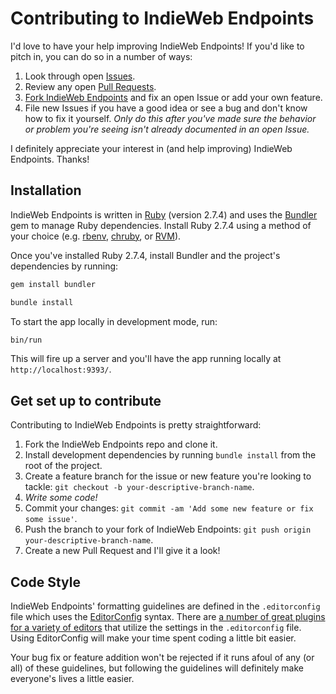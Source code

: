 # Contributing to IndieWeb Endpoints

I'd love to have your help improving IndieWeb Endpoints! If you'd like to pitch in, you can do so in a number of ways:

1. Look through open [Issues](https://github.com/jgarber623/indieweb-endpoints.cc/issues).
1. Review any open [Pull Requests](https://github.com/jgarber623/indieweb-endpoints.cc/pulls).
1. [Fork IndieWeb Endpoints](#get-set-up-to-contribute) and fix an open Issue or add your own feature.
1. File new Issues if you have a good idea or see a bug and don't know how to fix it yourself. _Only do this after you've made sure the behavior or problem you're seeing isn't already documented in an open Issue._

I definitely appreciate your interest in (and help improving) IndieWeb Endpoints. Thanks!

## Installation

IndieWeb Endpoints is written in [Ruby](https://www.ruby-lang.org) (version 2.7.4) and uses the [Bundler](https://bundler.io) gem to manage Ruby dependencies. Install Ruby 2.7.4 using a method of your choice (e.g. [rbenv](https://github.com/rbenv/rbenv), [chruby](https://github.com/postmodern/chruby), or [RVM](https://rvm.io)).

Once you've installed Ruby 2.7.4, install Bundler and the project's dependencies by running:

```sh
gem install bundler

bundle install
```

To start the app locally in development mode, run:

```sh
bin/run
```

This will fire up a server and you'll have the app running locally at `http://localhost:9393/`.

## Get set up to contribute

Contributing to IndieWeb Endpoints is pretty straightforward:

1. Fork the IndieWeb Endpoints repo and clone it.
1. Install development dependencies by running `bundle install` from the root of the project.
1. Create a feature branch for the issue or new feature you're looking to tackle: `git checkout -b your-descriptive-branch-name`.
1. _Write some code!_
1. Commit your changes: `git commit -am 'Add some new feature or fix some issue'`.
1. Push the branch to your fork of IndieWeb Endpoints: `git push origin your-descriptive-branch-name`.
1. Create a new Pull Request and I'll give it a look!

## Code Style

IndieWeb Endpoints' formatting guidelines are defined in the `.editorconfig` file which uses the [EditorConfig](https://editorconfig.org) syntax. There are [a number of great plugins for a variety of editors](https://editorconfig.org/#download) that utilize the settings in the `.editorconfig` file. Using EditorConfig will make your time spent coding a little bit easier.

Your bug fix or feature addition won't be rejected if it runs afoul of any (or all) of these guidelines, but following the guidelines will definitely make everyone's lives a little easier.
